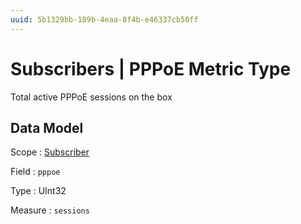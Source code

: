 ```yaml
---
uuid: 5b1329bb-189b-4eaa-8f4b-e46337cb50ff
---
```

# Subscribers | PPPoE Metric Type

Total active PPPoE sessions on the box

## Data Model

Scope
: [Subscriber](../metric-scopes-reference/subscriber.md)

Field
: `pppoe`

Type
: UInt32

Measure
: `sessions`
